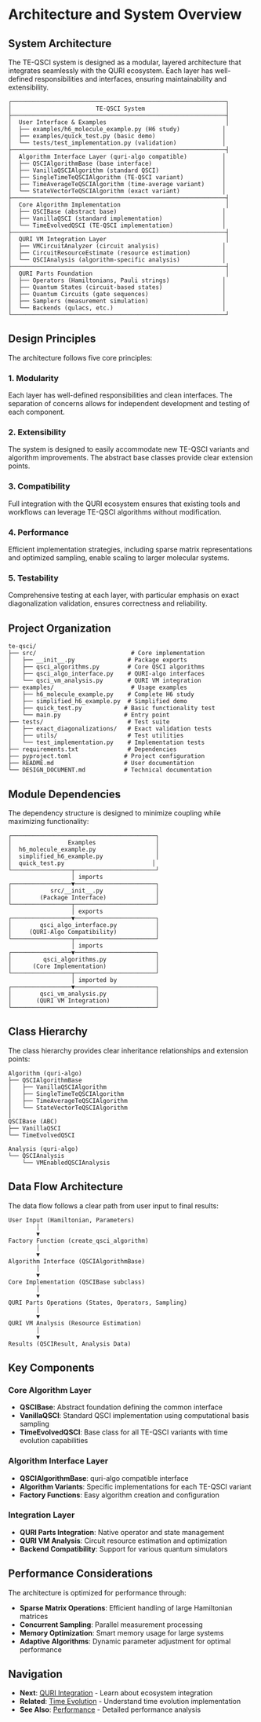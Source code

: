 # Architecture and System Overview

## System Architecture

The TE-QSCI system is designed as a modular, layered architecture that integrates seamlessly with the QURI ecosystem. Each layer has well-defined responsibilities and interfaces, ensuring maintainability and extensibility.

```
┌─────────────────────────────────────────────────────────────┐
│                        TE-QSCI System                       │
├─────────────────────────────────────────────────────────────┤
│  User Interface & Examples                                  │
│  ├── examples/h6_molecule_example.py (H6 study)            │
│  ├── examples/quick_test.py (basic demo)                   │
│  └── tests/test_implementation.py (validation)             │
├─────────────────────────────────────────────────────────────┤
│  Algorithm Interface Layer (quri-algo compatible)          │
│  ├── QSCIAlgorithmBase (base interface)                    │
│  ├── VanillaQSCIAlgorithm (standard QSCI)                  │
│  ├── SingleTimeTeQSCIAlgorithm (TE-QSCI variant)           │
│  ├── TimeAverageTeQSCIAlgorithm (time-average variant)     │
│  └── StateVectorTeQSCIAlgorithm (exact variant)            │
├─────────────────────────────────────────────────────────────┤
│  Core Algorithm Implementation                              │
│  ├── QSCIBase (abstract base)                              │
│  ├── VanillaQSCI (standard implementation)                 │
│  └── TimeEvolvedQSCI (TE-QSCI implementation)              │
├─────────────────────────────────────────────────────────────┤
│  QURI VM Integration Layer                                  │
│  ├── VMCircuitAnalyzer (circuit analysis)                  │
│  ├── CircuitResourceEstimate (resource estimation)         │
│  └── QSCIAnalysis (algorithm-specific analysis)            │
├─────────────────────────────────────────────────────────────┤
│  QURI Parts Foundation                                      │
│  ├── Operators (Hamiltonians, Pauli strings)               │
│  ├── Quantum States (circuit-based states)                 │
│  ├── Quantum Circuits (gate sequences)                     │
│  ├── Samplers (measurement simulation)                     │
│  └── Backends (qulacs, etc.)                               │
└─────────────────────────────────────────────────────────────┘
```

## Design Principles

The architecture follows five core principles:

### 1. Modularity
Each layer has well-defined responsibilities and clean interfaces. The separation of concerns allows for independent development and testing of each component.

### 2. Extensibility
The system is designed to easily accommodate new TE-QSCI variants and algorithm improvements. The abstract base classes provide clear extension points.

### 3. Compatibility
Full integration with the QURI ecosystem ensures that existing tools and workflows can leverage TE-QSCI algorithms without modification.

### 4. Performance
Efficient implementation strategies, including sparse matrix representations and optimized sampling, enable scaling to larger molecular systems.

### 5. Testability
Comprehensive testing at each layer, with particular emphasis on exact diagonalization validation, ensures correctness and reliability.

## Project Organization

```
te-qsci/
├── src/                           # Core implementation
│   ├── __init__.py               # Package exports
│   ├── qsci_algorithms.py        # Core QSCI algorithms
│   ├── qsci_algo_interface.py    # QURI-algo interfaces
│   └── qsci_vm_analysis.py       # QURI VM integration
├── examples/                      # Usage examples
│   ├── h6_molecule_example.py    # Complete H6 study
│   ├── simplified_h6_example.py  # Simplified demo
│   ├── quick_test.py            # Basic functionality test
│   └── main.py                  # Entry point
├── tests/                        # Test suite
│   ├── exact_diagonalizations/   # Exact validation tests
│   ├── utils/                    # Test utilities
│   └── test_implementation.py    # Implementation tests
├── requirements.txt              # Dependencies
├── pyproject.toml               # Project configuration
├── README.md                    # User documentation
└── DESIGN_DOCUMENT.md           # Technical documentation
```

## Module Dependencies

The dependency structure is designed to minimize coupling while maximizing functionality:

```
┌─────────────────────────────────────────┐
│                Examples                 │
│  h6_molecule_example.py                 │
│  simplified_h6_example.py               │
│  quick_test.py                         │
└─────────────────┬───────────────────────┘
                  │ imports
┌─────────────────▼───────────────────────┐
│           src/__init__.py               │
│        (Package Interface)              │
└─────────────────┬───────────────────────┘
                  │ exports
┌─────────────────▼───────────────────────┐
│        qsci_algo_interface.py           │
│     (QURI-Algo Compatibility)           │
└─────────────────┬───────────────────────┘
                  │ imports
┌─────────────────▼───────────────────────┐
│         qsci_algorithms.py              │
│      (Core Implementation)              │
└─────────────────┬───────────────────────┘
                  │ imported by
┌─────────────────▼───────────────────────┐
│        qsci_vm_analysis.py              │
│       (QURI VM Integration)             │
└─────────────────────────────────────────┘
```

## Class Hierarchy

The class hierarchy provides clear inheritance relationships and extension points:

```
Algorithm (quri-algo)
├── QSCIAlgorithmBase
│   ├── VanillaQSCIAlgorithm
│   ├── SingleTimeTeQSCIAlgorithm
│   ├── TimeAverageTeQSCIAlgorithm
│   └── StateVectorTeQSCIAlgorithm
│
QSCIBase (ABC)
├── VanillaQSCI
└── TimeEvolvedQSCI

Analysis (quri-algo)
└── QSCIAnalysis
    └── VMEnabledQSCIAnalysis
```

## Data Flow Architecture

The data flow follows a clear path from user input to final results:

```
User Input (Hamiltonian, Parameters)
        │
        ▼
Factory Function (create_qsci_algorithm)
        │
        ▼
Algorithm Interface (QSCIAlgorithmBase)
        │
        ▼
Core Implementation (QSCIBase subclass)
        │
        ▼
QURI Parts Operations (States, Operators, Sampling)
        │
        ▼
QURI VM Analysis (Resource Estimation)
        │
        ▼
Results (QSCIResult, Analysis Data)
```

## Key Components

### Core Algorithm Layer
- **QSCIBase**: Abstract foundation defining the common interface
- **VanillaQSCI**: Standard QSCI implementation using computational basis sampling
- **TimeEvolvedQSCI**: Base class for all TE-QSCI variants with time evolution capabilities

### Algorithm Interface Layer
- **QSCIAlgorithmBase**: quri-algo compatible interface
- **Algorithm Variants**: Specific implementations for each TE-QSCI variant
- **Factory Functions**: Easy algorithm creation and configuration

### Integration Layer
- **QURI Parts Integration**: Native operator and state management
- **QURI VM Analysis**: Circuit resource estimation and optimization
- **Backend Compatibility**: Support for various quantum simulators

## Performance Considerations

The architecture is optimized for performance through:

- **Sparse Matrix Operations**: Efficient handling of large Hamiltonian matrices
- **Concurrent Sampling**: Parallel measurement processing
- **Memory Optimization**: Smart memory usage for large systems
- **Adaptive Algorithms**: Dynamic parameter adjustment for optimal performance

## Navigation

- **Next**: [QURI Integration](quri_integration.md) - Learn about ecosystem integration
- **Related**: [Time Evolution](time_evolution.md) - Understand time evolution implementation
- **See Also**: [Performance](performance.md) - Detailed performance analysis